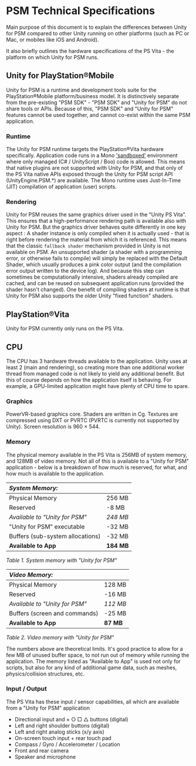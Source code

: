 PSM Technical Specifications
====

Main purpose of this document is to explain the differences between Unity for PSM compared to other Unity running on other platforms (such as PC or Mac, or mobiles like iOS and Android).

It also briefly outlines the hardware specifications of the PS Vita - the platform on which Unity for PSM runs.

## Unity for PlayStation&#174;Mobile

Unity for PSM is a runtime and development tools suite for the PlayStation&#174;Mobile platform/business model. It is distinctively separate from the pre-existing "PSM SDK" - "PSM SDK" and "Unity for PSM" do not share tools or APIs.  Because of this, "PSM SDK" and "Unity for PSM" features cannot be used together, and cannot co-exist within the same PSM application.

### Runtime
The Unity for PSM runtime targets the PlayStation&#174;Vita hardware specifically. Application code runs in a Mono ['sandboxed'](http://en.wikipedia.org/wiki/Sandbox_(computer_security)) environment where only managed (C# / UnityScript / Boo) code is allowed. 
This means that native plugins are not supported with Unity for PSM, and that only of the PS Vita native APIs exposed through the Unity for PSM script API (UnityEngine.PSM.*) are available. 
The Mono runtime uses Just-In-Time (JIT) compilation of application (user) scripts.

### Rendering
Unity for PSM reuses the same graphics driver used in the "Unity PS Vita".
This ensures that a high-performance rendering path is available also with Unity for PSM.
But the graphics driver behaves quite differently in one key aspect : 
A shader instance is only compiled when it is actually used - that is right before rendering the material from which it is referenced.
This means that the classic ``fallback shader`` mechanism provided in Unity is not available on PSM. An unsupported shader (a shader with a programming error, or otherwise fails to compile) will simply be replaced with the Default Shader, which usually produces a pink color output (and the compilation error output written to the device log).
And because this step can sometimes be computationally intensive, shaders already compiled are cached, and can be reused on subsequent application runs (provided the shader hasn't changed).
One benefit of compiling shaders at runtime is that Unity for PSM also supports the older Unity "fixed function" shaders. 



## PlayStation&#174;Vita

Unity for PSM currently only runs on the PS Vita.

## CPU
The CPU has 3 hardware threads available to the application. Unity uses at least 2 (main and rendering), so creating more than one additional worker thread from managed code is not likely to yield any additional benefit. 
But this of course depends on how the application itself is behaving. For example,  a GPU-limited application might have plenty of CPU time to spare.

### Graphics
PowerVR-based graphics core. Shaders are written in Cg. Textures are compressed using DXT or PVRTC (PVRTC is currently not supported by Unity).
Screen resolution is 960 &#215; 544.

### Memory
The physical memory available in the PS Vita is 256MB of system memory, and 128MB of video memory. 
Not all of this is available to a "Unity for PSM" application - below is a breakdown of how much is reserved, for what, and how much is available to the application.

|**_System Memory:_** ||
|:---|:---|
|Physical Memory | 256 MB|
|Reserved | -8 MB|
|_Available to "Unity for PSM"_ | _248 MB_|
|"Unity for PSM" executable | -32 MB|
|Buffers (sub-system allocations) | -32 MB|
|**Available to App** | **184 MB**|

_Table 1. System memory with "Unity for PSM"_

|**_Video Memory:_** ||
|:---|:---|
|Physical Memory | 128 MB|
|Reserved | -16 MB|
|_Available to "Unity for PSM"_ | _112 MB_|
|Buffers (screen and commands) | -25 MB|
|**Available to App** | **87 MB**|

_Table 2. Video memory with "Unity for PSM"_

The numbers above are theoretical limits. It's good practice to allow for a few MB of unused buffer space, to not run out of memory while running the application.
The memory listed as "Available to App" is used not only for scripts, but also for any kind of additional game data, such as meshes, physics/collision structures, etc.

### Input / Output
The PS Vita has these input / sensor capabilities, all which are available from a "Unity for PSM" application

* Directional input and &#215; &#9675; &#9633; &#9651; buttons (digital)
* Left and right shoulder buttons (digital)
* Left and right analog sticks (x/y axis)
* On-screen touch input + rear touch pad
* Compass / Gyro / Accelerometer / Location
* Front and rear camera
* Speaker and microphone

